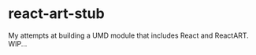 react-art-stub
==============

My attempts at building a UMD module that includes React and ReactART. WIP...
